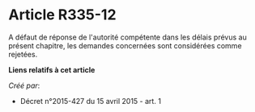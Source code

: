 # Article R335-12

A défaut de réponse de l'autorité compétente dans les délais prévus au présent chapitre, les demandes concernées sont
considérées comme rejetées.

**Liens relatifs à cet article**

_Créé par_:

  - Décret n°2015-427 du 15 avril 2015 - art. 1
